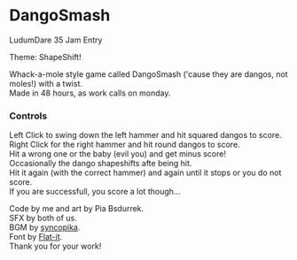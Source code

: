 # DangoSmash
LudumDare 35 Jam Entry

Theme: ShapeShift!

Whack-a-mole style game called DangoSmash ('cause they are dangos, not moles!) with a twist.  
Made in 48 hours, as work calls on monday.

### Controls
Left Click to swing down the left hammer and hit squared dangos to score.  
Right Click for the right hammer and hit round dangos to score.  
Hit a wrong one or the baby (evil you) and get minus score!    
Occasionally the dango shapeshifts afte being hit.  
Hit it again (with the correct hammer) and again until it stops or you do not score.  
If you are successfull, you score a lot though...

Code by me and art by Pia Bsdurrek.  
SFX by both of us.  
BGM by [syncopika](http://opengameart.org/content/happy-bgm-pianoviolinflutedrums).  
Font by [Flat-it](http://flat-it.com/).  
Thank you for your work!
